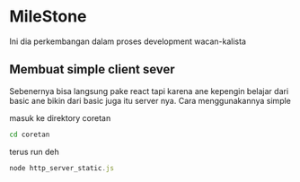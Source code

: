 # MileStone

Ini dia perkembangan dalam proses development wacan-kalista

## Membuat simple client sever
Sebenernya bisa langsung pake react tapi karena ane kepengin belajar dari basic
ane bikin dari basic juga itu server nya. Cara menggunakannya simple

masuk ke direktory coretan

```bash
cd coretan
```
terus run deh
```js
node http_server_static.js
```
